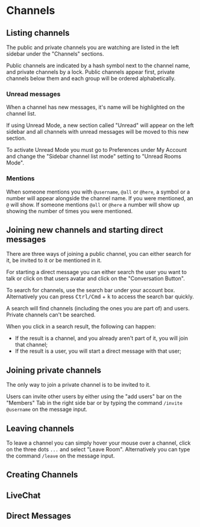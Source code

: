 # Channels

## Listing channels

The public and private channels you are watching are listed in the left sidebar under the "Channels" sections.

Public channels are indicated by a hash symbol next to the channel name, and private channels by a lock. Public channels appear first, private channels below them and each group will be ordered alphabetically.

### Unread messages
When a channel has new messages, it's name will be highlighted on the channel list.

If using Unread Mode, a new section called "Unread" will appear on the left sidebar and all channels with unread messages will be moved to this new section.

To activate Unread Mode you must go to Preferences under My Account and change the "Sidebar channel list mode" setting to "Unread Rooms Mode".

### Mentions
When someone mentions you with `@username`, `@all` or `@here`, a symbol or a number will appear alongside the channel name.  If you were mentioned, an `@` will show.  If someone mentions `@all` or `@here` a number will show up showing the number of times you were mentioned.

## Joining new channels and starting direct messages
There are three ways of joining a public channel, you can either search for it, be invited to it or be mentioned in it.

For starting a direct message you can either search the user you want to talk or click on that users avatar and click on the "Conversation Button".

To search for channels, use the search bar under your account box. Alternatively you can press <kbd>Ctrl/Cmd</kbd> + <kbd>k</kbd> to access the search bar quickly.

A search will find channels (including the ones you are part of) and users. Private channels can't be searched.

When you click in a search result, the following can happen:
 - If the result is a channel, and you already aren't part of it, you will join that channel;
 - If the result is a user, you will start a direct message with that user;
## Joining private channels
The only way to join a private channel is to be invited to it.

Users can invite other users by either using the "add users" bar on the "Members" Tab in the right side bar or by typing the command `/invite @username` on the message input.

## Leaving channels
To leave a channel you can simply hover your mouse over a channel, click on the three dots `...` and select "Leave Room". Alternatively you can type the command `/leave` on the message input.

## Creating Channels

## LiveChat

## Direct Messages
